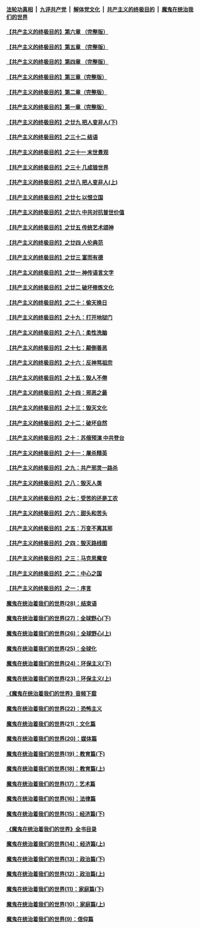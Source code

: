 ####  [法轮功真相](../../../../basic/blob/master/README.md?t=04140430) &nbsp;|&nbsp; [九评共产党](../../../../9ping.md/blob/master/README.md?t=04140430) &nbsp;|&nbsp; [解体党文化](../../../../jtdwh.md/blob/master/README.md?t=04140430)  &nbsp;|&nbsp; [共产主义的终极目的](../../../../gczydzjmd.md/blob/master/README.md?t=04140430) &nbsp;|&nbsp; [魔鬼在统治我们的世界](../../../../mgztzwmdsj.md/blob/master/README.md?t=04140430) 

#### [【共产主义的终极目的】第六章 （完整版）](../pages/nsc422/n11428913.md?t=04140430) 

#### [【共产主义的终极目的】第五章 （完整版）](../pages/nsc422/n11428912.md?t=04140430) 

#### [【共产主义的终极目的】第四章 （完整版）](../pages/nsc422/n11428907.md?t=04140430) 

#### [【共产主义的终极目的】第三章（完整版）](../pages/nsc422/n11428848.md?t=04140430) 

#### [【共产主义的终极目的】第二章（完整版）](../pages/nsc422/n11428831.md?t=04140430) 

#### [【共产主义的终极目的】第一章（完整版）](../pages/nsc422/n11417651.md?t=04140430) 

#### [【共产主义的终极目的】之廿九 把人变非人(下)](../pages/nsc422/n11344140.md?t=04140430) 

#### [【共产主义的终极目的】之三十二 结语](../pages/nsc422/n11360535.md?t=04140430) 

#### [【共产主义的终极目的】之三十一 末世景观](../pages/nsc422/n11351129.md?t=04140430) 

#### [【共产主义的终极目的】之三十 几成狼世界](../pages/nsc422/n11348280.md?t=04140430) 

#### [【共产主义的终极目的】之廿八 把人变非人(上)](../pages/nsc422/n11340492.md?t=04140430) 

#### [【共产主义的终极目的】之廿七 以恨立国](../pages/nsc422/n11336944.md?t=04140430) 

#### [【共产主义的终极目的】之廿六 中共对抗普世价值](../pages/nsc422/n11324785.md?t=04140430) 

#### [【共产主义的终极目的】之廿五 传统艺术颂神](../pages/nsc422/n11296396.md?t=04140430) 

#### [【共产主义的终极目的】之廿四 人伦典范](../pages/nsc422/n11296397.md?t=04140430) 

#### [【共产主义的终极目的】之廿三 富而有德](../pages/nsc422/n11283598.md?t=04140430) 

#### [【共产主义的终极目的】之廿一 神传语言文字](../pages/nsc422/n11263265.md?t=04140430) 

#### [【共产主义的终极目的】之廿二 破坏修炼文化](../pages/nsc422/n11245728.md?t=04140430) 

#### [【共产主义的终极目的】之二十：偷天换日](../pages/nsc422/n11238846.md?t=04140430) 

#### [【共产主义的终极目的】之十九：打开地狱门](../pages/nsc422/n11206376.md?t=04140430) 

#### [【共产主义的终极目的】之十八：柔性洗脑](../pages/nsc422/n11199994.md?t=04140430) 

#### [【共产主义的终极目的】之十七：颠倒善恶](../pages/nsc422/n11179782.md?t=04140430) 

#### [【共产主义的终极目的】之十六：反神骂祖宗](../pages/nsc422/n11166798.md?t=04140430) 

#### [【共产主义的终极目的】之十五：毁人不倦](../pages/nsc422/n11166792.md?t=04140430) 

#### [【共产主义的终极目的】之十四：邪恶之最](../pages/nsc422/n11150249.md?t=04140430) 

#### [【共产主义的终极目的】之十三：毁灭文化](../pages/nsc422/n11135227.md?t=04140430) 

#### [【共产主义的终极目的】之十二：破坏自然](../pages/nsc422/n11135214.md?t=04140430) 

#### [【共产主义的终极目的】之十：苏俄预演 中共登台](../pages/nsc422/n11118424.md?t=04140430) 

#### [【共产主义的终极目的】之十一：屠杀精英](../pages/nsc422/n11118442.md?t=04140430) 

#### [【共产主义的终极目的】之九：共产邪灵一路杀](../pages/nsc422/n11114139.md?t=04140430) 

#### [【共产主义的终极目的】之八：毁灭人类](../pages/nsc422/n11108503.md?t=04140430) 

#### [【共产主义的终极目的】之七：受苦的还是工农](../pages/nsc422/n11101809.md?t=04140430) 

#### [【共产主义的终极目的】之六：甜头和苦头](../pages/nsc422/n11096971.md?t=04140430) 

#### [【共产主义的终极目的】之五：万变不离其邪](../pages/nsc422/n11091285.md?t=04140430) 

#### [【共产主义的终极目的】之四：毁灭路线图](../pages/nsc422/n11086284.md?t=04140430) 

#### [【共产主义的终极目的】之三：马克思魔变](../pages/nsc422/n11061941.md?t=04140430) 

#### [【共产主义的终极目的】之二：中心之国](../pages/nsc422/n11047728.md?t=04140430) 

#### [【共产主义的终极目的】之一：序言](../pages/nsc422/n11086077.md?t=04140430) 

#### [魔鬼在统治着我们的世界(28)：结束语](../pages/nsc422/n10936246.md?t=04140430) 

#### [魔鬼在统治着我们的世界(27)：全球野心(下)](../pages/nsc422/n10928319.md?t=04140430) 

#### [魔鬼在统治着我们的世界(26)：全球野心(上)](../pages/nsc422/n10900318.md?t=04140430) 

#### [魔鬼在统治着我们的世界(25)：全球化](../pages/nsc422/n10788205.md?t=04140430) 

#### [魔鬼在统治着我们的世界(24)：环保主义(下)](../pages/nsc422/n10695307.md?t=04140430) 

#### [魔鬼在统治着我们的世界(23)：环保主义(上)](../pages/nsc422/n10688613.md?t=04140430) 

#### [《魔鬼在统治着我们的世界》音频下载](../pages/nsc422/n10635553.md?t=04140430) 

#### [魔鬼在统治着我们的世界(22)：恐怖主义](../pages/nsc422/n10614727.md?t=04140430) 

#### [魔鬼在统治着我们的世界(21)：文化篇](../pages/nsc422/n10597706.md?t=04140430) 

#### [魔鬼在统治着我们的世界(20)：媒体篇](../pages/nsc422/n10586579.md?t=04140430) 

#### [魔鬼在统治着我们的世界(19)：教育篇(下)](../pages/nsc422/n10564808.md?t=04140430) 

#### [魔鬼在统治着我们的世界(18)：教育篇(上)](../pages/nsc422/n10526970.md?t=04140430) 

#### [魔鬼在统治着我们的世界(17)：艺术篇](../pages/nsc422/n10499093.md?t=04140430) 

#### [魔鬼在统治着我们的世界(16)：法律篇](../pages/nsc422/n10485969.md?t=04140430) 

#### [魔鬼在统治着我们的世界(15)：经济篇(下)](../pages/nsc422/n10469975.md?t=04140430) 

#### [《魔鬼在统治着我们的世界》全书目录](../pages/nsc422/n10464261.md?t=04140430) 

#### [魔鬼在统治着我们的世界(14)：经济篇(上)](../pages/nsc422/n10457370.md?t=04140430) 

#### [魔鬼在统治着我们的世界(13)：政治篇(下)](../pages/nsc422/n10448270.md?t=04140430) 

#### [魔鬼在统治着我们的世界(12)：政治篇(上)](../pages/nsc422/n10444576.md?t=04140430) 

#### [魔鬼在统治着我们的世界(11)：家庭篇(下)](../pages/nsc422/n10440961.md?t=04140430) 

#### [魔鬼在统治着我们的世界(10)：家庭篇(上)](../pages/nsc422/n10435448.md?t=04140430) 

#### [魔鬼在统治着我们的世界(9)：信仰篇](../pages/nsc422/n10432159.md?t=04140430) 

